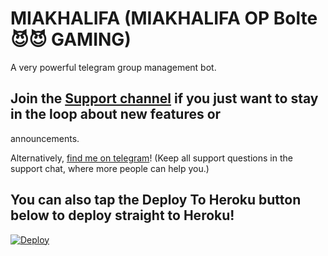 # MIAKHALIFA  (MIAKHALIFA OP Bolte 😈😈 GAMING)

A very powerful telegram group management bot.

## Join the [Support channel](https://t.me/aboutmiakhalifabot) if you just want to stay in the loop about new features or
announcements.

Alternatively, [find me on telegram](https://t.me/Gamerfucker)! (Keep all support questions in the support chat, where more people can help you.)

## You can also tap the Deploy To Heroku button below to deploy straight to Heroku!

[![Deploy](https://www.herokucdn.com/deploy/button.svg)](https://heroku.com/deploy?template=https://github.com/gamerfuckerofficial/MIAKHALIFA)
